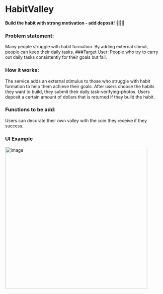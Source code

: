 # HabitValley

**Build the habit with strong motivation - add deposit!** 💪💪💪

### Problem statement: 
Many people struggle with habit formation. By adding external stimuli, 
people can keep their daily tasks. 
###Target User: People who try to carry out daily tasks consistently for their goals but fail.
 
### How it works:
The service adds an external stimulus to those who struggle with habit formation to help them achieve their 
goals. After users choose the habits they want to build, they submit their daily task-verifying-photos.
Users deposit a certain amount of dollars that is returned if they build the habit.

### Functions to be add:
Users can decorate their own valley with the coin they receive if they success.

### UI Example

<img width="457" alt="image" src="https://user-images.githubusercontent.com/53488828/165138079-e69f3302-39c6-4a35-a09d-c5c73e6a1b6c.png">



